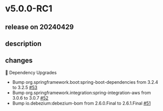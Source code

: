 # v5.0.0-RC1

## release on 20240429

## description

## changes

🔨 Dependency Upgrades

* Bump org.springframework.boot:spring-boot-dependencies from 3.2.4 to 3.2.5 <a href="https://github.com/spring-cloud/spring-functions-catalog/pull/53" data-hovercard-type="pull_request" data-hovercard-url="/spring-cloud/spring-functions-catalog/pull/53/hovercard">#53</a>
* Bump org.springframework.integration:spring-integration-aws from 3.0.6 to 3.0.7 <a href="https://github.com/spring-cloud/spring-functions-catalog/pull/52" data-hovercard-type="pull_request" data-hovercard-url="/spring-cloud/spring-functions-catalog/pull/52/hovercard">#52</a>
* Bump io.debezium:debezium-bom from 2.6.0.Final to 2.6.1.Final <a href="https://github.com/spring-cloud/spring-functions-catalog/pull/51" data-hovercard-type="pull_request" data-hovercard-url="/spring-cloud/spring-functions-catalog/pull/51/hovercard">#51</a>

